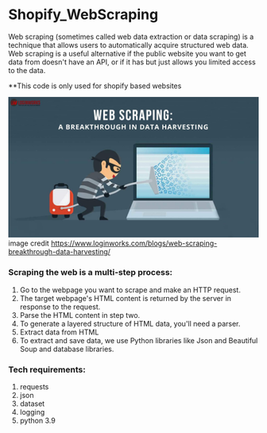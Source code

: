 # Shopify_WebScraping

Web scraping (sometimes called web data extraction or data scraping) is a technique that allows users to automatically acquire structured web data. Web scraping is a useful alternative if the public website you want to get data from doesn't have an API, or if it has but just allows you limited access to the data.

**This code is only used for shopify based websites

![alt picture](https://github.com/jaybfn/Shopify_WebScraping/blob/main/web_scrapping.jpg)
image credit https://www.loginworks.com/blogs/web-scraping-breakthrough-data-harvesting/

### Scraping the web is a multi-step process:

1. Go to the webpage you want to scrape and make an HTTP request.
2. The target webpage's HTML content is returned by the server in response to the request.
3. Parse the HTML content in step two.
4. To generate a layered structure of HTML data, you'll need a parser.
5. Extract data from HTML
6. To extract and save data, we use Python libraries like Json and Beautiful Soup and database libraries.

### Tech requirements:
1. requests
2. json
3. dataset
4. logging
5. python 3.9 
